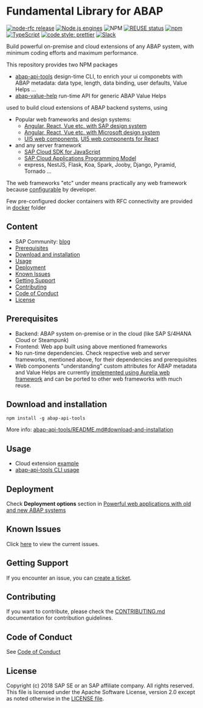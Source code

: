 # Fundamental Library for ABAP <!-- omit in toc -->

[![node-rfc release](https://img.shields.io/npm/v/abap-api-tools.svg)](https://www.npmjs.com/package/abap-api-tools)
[![Node.js engines](https://img.shields.io/node/v/abap-api-tools.svg)](https://www.npmjs.com/package/abap-api-tools)
![NPM](https://img.shields.io/npm/l/abap-api-tools)
[![REUSE status](https://api.reuse.software/badge/github.com/SAP/fundamental-tools)](https://api.reuse.software/info/github.com/SAP/fundamental-tools)
[![npm](https://img.shields.io/npm/dm/abap-api-tools)](https://www.npmjs.com/package/abap-api-tools)
[![TypeScript](https://img.shields.io/badge/%3C%2F%3E-TypeScript-%230074c1.svg)](https://www.typescriptlang.org/)
[![code style: prettier](https://img.shields.io/badge/code_style-prettier-f8bc45.svg)](https://github.com/prettier/prettier)
[![Slack](https://img.shields.io/badge/slack-ui--fundamentals-blue.svg?logo=slack)](https://join.slack.com/t/ui-fundamentals/shared_invite/enQtNTIzOTU0Mzc2NTc5LWQzZWI5MWFhYjE5OTc4YzliN2JhOTc1ZjQxZTg1YjZiMWZiYzRkNjMwYzgyMmFkYmNhZDVjMWE5MDIzOWEzMmM)

Build powerful on-premise and cloud extensions of any ABAP system, with minimum coding efforts and maximum performance.

This repository provides two NPM packages

- [abap-api-tools](./abap-api-tools/README.md) design-time CLI, to enrich your ui componebts with ABAP metadata: data type, length, data binding, user defaults, Value Helps ...
- [abap-value-help](./abap-value-help/README.md) run-time API for generic ABAP Value Helps

used to build cloud extensions of ABAP backend systems, using

- Popular web frameworks and design systems:
  - [Angular, React, Vue etc. with SAP design system](https://sap.github.io/fundamental/#libraries)
  - [Angular, React, Vue etc. with Microsoft design system](https://www.fast.design/docs/category/integrations/)
  - [UI5 web components](https://sap.github.io/ui5-webcomponents/), [UI5 web components for React](https://sap.github.io/ui5-webcomponents-react)
- and any server framework
  - [SAP Cloud SDK for JavaScript](https://sap.github.io/cloud-sdk/docs/js/overview)
  - [SAP Cloud Applications Programming Model](https://cap.cloud.sap/)
  - express, NestJS, Flask, Koa, Spark, Jooby, Django, Pyramid, Tornado ...

The web frameworks "etc" under means practically any web framework because [configurable](abap-api-tools/README.md#custom-ui-configurations) by developer.

Few pre-configured docker containers with RFC connectivity are provided in [docker](./docker/) folder

## Content <!-- omit in toc -->

- SAP Community: [blog](https://blogs.sap.com/2023/10/12/powerful-web-applications-with-old-and-new-abap-systems)
- [Prerequisites](#prerequisites)
- [Download and installation](#download-and-installation)
- [Usage](#usage)
- [Deployment](#deployment)
- [Known Issues](#known-issues)
- [Getting Support](#getting-support)
- [Contributing](#contributing)
- [Code of Conduct](#code-of-conduct)
- [License](#license)

## Prerequisites

- Backend: ABAP system on-premise or in the cloud (like SAP S/4HANA Cloud or Steampunk)
- Frontend: Web app built using above mentioned frameworks
- No run-time dependencies. Check respective web and server frameworks, mentioned above, for their dependencies and prerequisites
- Web components "understanding" custom attributes for ABAP metadata and Value Helps are currently [implemented using Aurelia web framework](https://github.com/SAP/fundamental-tools/tree/main/abap-api-tools/sample-application-code/client/src/resources) and can be ported to other web frameworks with much reuse.

## Download and installation

```shell
npm install -g abap-api-tools
```

More info: [abap-api-tools/README.md#download-and-installation](abap-api-tools/README.md#installation)

## Usage

- Cloud extension [example](./doc/app.md)
- [abap-api-tools CLI usage](./abap-api-tools/README.md#usage)

## Deployment

Check **Deployment options** section in [Powerful web applications with old and new ABAP systems](https://blogs.sap.com/2023/10/12/powerful-web-applications-with-old-and-new-abap-systems/)

## Known Issues

Click [here](https://github.com/SAP/fundamental-tools/issues) to view the current issues.

## Getting Support

If you encounter an issue, you can [create a ticket](https://github.com/SAP/fundamental-tools/issues/new).

## Contributing

If you want to contribute, please check the [CONTRIBUTING.md](CONTRIBUTING.md) documentation for contribution guidelines.

## Code of Conduct

See [Code of Conduct](./CODE_OF_CONDUCT.md)

## License

Copyright (c) 2018 SAP SE or an SAP affiliate company. All rights reserved. This file is licensed under the Apache Software License, version 2.0 except as noted otherwise in the [LICENSE file](LICENSES/Apache-2.0.txt).
